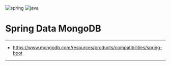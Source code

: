 ![spring](https://img.shields.io/badge/Spring%20boot-3.3.2-green)
![java](https://img.shields.io/badge/Java-17-red)

# Spring Data MongoDB

---

- https://www.mongodb.com/resources/products/compatibilities/spring-boot

---
